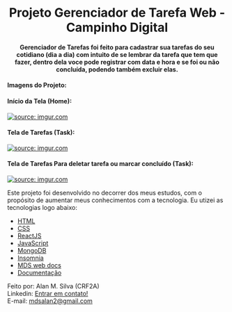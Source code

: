 
<h1 align="center">
    Projeto Gerenciador de Tarefa Web - Campinho Digital
</h1>

<h4 align="center">
  Gerenciador de Tarefas foi feito para cadastrar sua tarefas do seu cotidiano (dia a dia) com intuito de se lembrar da tarefa que tem que fazer, dentro dela voce pode registrar com data e hora e se foi ou não concluída, podendo também excluir elas.  
</h4>

<h4 align="left">
  Imagens do Projeto:
</h4>
<h4> Início da Tela (Home):</h4>
<a href="https://i.imgur.com/an1Uiv7"><img src="https://i.imgur.com/an1Uiv7.png" title="source: imgur.com" /><a>

  <h4> Tela de Tarefas (Task):</h4>
<a href="https://i.imgur.com/5AX9Syc"><img src="https://i.imgur.com/5AX9Syc.png" title="source: imgur.com" /><a>

  <h4> Tela de Tarefas Para deletar tarefa ou marcar concluído (Task):</h4>
<a href="https://i.imgur.com/M3wUPG9"><img src="https://i.imgur.com/M3wUPG9.png" title="source: imgur.com" /><a>

Este projeto foi desenvolvido no decorrer dos meus estudos, com o propósito de aumentar meus conhecimentos com a tecnologia. Eu utizei as tecnologias logo abaixo:

-  [HTML](https://developer.mozilla.org/pt-BR/docs/Web/HTML)
-  [CSS](https://developer.mozilla.org/pt-BR/docs/Web/CSS/)
-  [ReactJS](https://reactjs.org/)
-  [JavaScript](https://www.javascript.com/)
-  [MongoDB](https://docs.mongodb.com/)
-  [Insomnia](https://docs.insomnia.rest/)
-  [MDS web docs](https://developer.mozilla.org/pt-BR/)
-  [Documentação](https://pt.wikipedia.org/wiki/JavaScript)

Feito por: Alan M. Silva (CRF2A) <br>
Linkedin: [Entrar em contato!](https://www.linkedin.com/in/alanmds/)<br>
E-mail: mdsalan2@gmail.com

